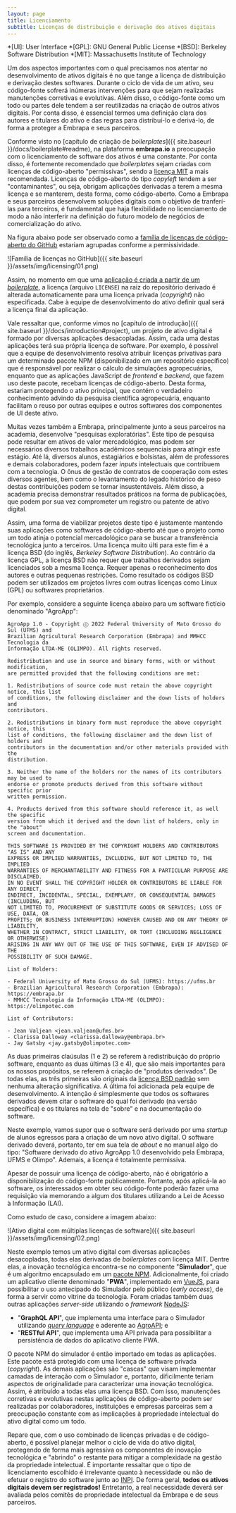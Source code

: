 ```yaml
---
layout: page
title: Licenciamento
subtitle: Licenças de distribuição e derivação dos ativos digitais
---
```


*[UI]: User Interface
*[GPL]: GNU General Public License
*[BSD]: Berkeley Software Distribution
*[MIT]: Massachusetts Institute of Technology

Um dos aspectos importantes com o qual precisamos nos atentar no desenvolvimento de ativos digitais é no que tange a licença de distribuição e derivação destes softwares. Durante o ciclo de vida de um ativo, seu código-fonte sofrerá inúmeras intervenções para que sejam realizadas manutenções corretivas e evolutivas. Além disso, o código-fonte como um todo ou partes dele tendem a ser reutilizadas na criação de outros ativos digitais. Por conta disso, é essencial termos uma definição clara dos autores e titulares do ativo e das regras para distribuí-lo e derivá-lo, de forma a proteger a Embrapa e seus parceiros.

Conforme visto no [capítulo de criação de _boilerplates_]({{ site.baseurl }}/docs/boilerplate#readme), na plataforma **embrapa.io** a preocupação com o licenciamento de software dos ativos é uma constante. Por conta disso, é fortemente recomendado que _boilerplates_ sejam criadas com licenças de código-aberto "permissivas", sendo a [licença MIT](https://mit-license.org/) a mais recomendada. Licenças de código-aberto do tipo _copyleft_ tendem a ser "contaminantes", ou seja, obrigam aplicações derivadas a terem a mesma licença e se manterem, desta forma, como código-aberto. Como a Embrapa e seus parceiros desenvolvem soluções digitais com o objetivo de tranferí-las para terceiros, é fundamental que haja flexibilidade no licenciamento de modo a não interferir na definição do futuro modelo de negócios de comercialização do ativo.

Na figura abaixo pode ser observado como a [família de licenças de código-aberto do GitHub](https://articles.opexflow.com/en/programming/github-license-choos.htm) estariam agrupadas conforme a permissividade.

![Família de licenças no GitHub]({{ site.baseurl }}/assets/img/licensing/01.png)

Assim, no momento em que uma [aplicação é criada a partir de um _boilerplate_](/docs/app), a licença (arquivo `LICENSE`) na raiz do repositório derivado é alterada automaticamente para uma licença privada (_copyright_) não especificada. Cabe à equipe de desenvolvimento do ativo definir qual será a licença final da aplicação.

Vale ressaltar que, conforme vimos no [capítulo de introdução]({{ site.baseurl }}/docs/introduction#project), um projeto de ativo digital é formado por diversas aplicações desacopladas. Assim, cada uma destas aplicações terá sua própria licença de software. Por exemplo, é possível que a equipe de desenvolvimento resolva atribuir licenças privativas para um determinado pacote NPM (disponibilizado em um repositório específico) que é responsável por realizar o cálculo de simulações agropecuárias, enquanto que as aplicações JavaScript de _frontend_ e _backend_, que fazem uso deste pacote, recebam licenças de código-aberto. Desta forma, estariam protegendo o ativo principal, que contém o verdadeiro conhecimento advindo da pesquisa científica agropecuária, enquanto facilitam o reuso por outras equipes e outros softwares dos componentes de UI deste ativo.

Muitas vezes também a Embrapa, principalmente junto a seus parceiros na academia, desenvolve "pesquisas exploratórias". Este tipo de pesquisa pode resultar em ativos de valor mercadológico, mas podem ser necessários diversos trabalhos acadêmicos sequenciais para atingir este estágio. Até lá, diversos alunos, estagiários e bolsistas, além de professores e demais colaboradores, podem fazer _inputs_ intelectuais que contribuem com a tecnologia. O ônus de gestão de contratos de cooperação com estes diversos agentes, bem como o levantamento do legado histórico de peso destas contribuições podem se tornar insustentáveis. Além disso, a academia precisa demonstrar resultados práticos na forma de publicações, que podem por sua vez comprometer um registro ou patente de ativo digital.

Assim, uma forma de viabilizar projetos deste tipo é justamente mantendo suas aplicações como softwares de código-aberto até que o projeto como um todo atinja o potencial mercadológico para se buscar a transferência tecnológica junto a terceiros. Uma licença muito últi para este fim é a licença BSD (do inglês, _Berkeley Software Distribution_). Ao contrário da licença GPL, a licença BSD não requer que trabalhos derivados sejam licenciados sob a mesma licença. Requer apenas o reconhecimento dos autores e outras pequenas restrições. Como resultado os códigos BSD podem ser utilizados em projetos livres com outras licenças como Linux (GPL) ou softwares proprietários.

Por exemplo, considere a seguinte licença abaixo para um software fictício denominado "AgroApp":

```
AgroApp 1.0 - Copyright ⓒ 2022 Federal University of Mato Grosso do Sul (UFMS) and
Brazilian Agricultural Research Corporation (Embrapa) and MMHCC Tecnologia da
Informação LTDA-ME (OLIMPO). All rights reserved.

Redistribution and use in source and binary forms, with or without modification,
are permitted provided that the following conditions are met:

1. Redistributions of source code must retain the above copyright notice, this list
of conditions, the following disclaimer and the down lists of holders and
contributors.

2. Redistributions in binary form must reproduce the above copyright notice, this
list of conditions, the following disclaimer and the down list of holders and
contributors in the documentation and/or other materials provided with the
distribution.

3. Neither the name of the holders nor the names of its contributors may be used to
endorse or promote products derived from this software without specific prior
written permission.

4. Products derived from this software should reference it, as well the specific
version from which it derived and the down list of holders, only in the "about"
screen and documentation.

THIS SOFTWARE IS PROVIDED BY THE COPYRIGHT HOLDERS AND CONTRIBUTORS "AS IS" AND ANY
EXPRESS OR IMPLIED WARRANTIES, INCLUDING, BUT NOT LIMITED TO, THE IMPLIED
WARRANTIES OF MERCHANTABILITY AND FITNESS FOR A PARTICULAR PURPOSE ARE DISCLAIMED.
IN NO EVENT SHALL THE COPYRIGHT HOLDER OR CONTRIBUTORS BE LIABLE FOR ANY DIRECT,
INDIRECT, INCIDENTAL, SPECIAL, EXEMPLARY, OR CONSEQUENTIAL DAMAGES (INCLUDING, BUT
NOT LIMITED TO, PROCUREMENT OF SUBSTITUTE GOODS OR SERVICES; LOSS OF USE, DATA, OR
PROFITS; OR BUSINESS INTERRUPTION) HOWEVER CAUSED AND ON ANY THEORY OF LIABILITY,
WHETHER IN CONTRACT, STRICT LIABILITY, OR TORT (INCLUDING NEGLIGENCE OR OTHERWISE)
ARISING IN ANY WAY OUT OF THE USE OF THIS SOFTWARE, EVEN IF ADVISED OF THE
POSSIBILITY OF SUCH DAMAGE.

List of Holders:

- Federal University of Mato Grosso do Sul (UFMS): https://ufms.br
- Brazilian Agricultural Research Corporation (Embrapa): https://embrapa.br
- MMHCC Tecnologia da Informação LTDA-ME (OLIMPO): https://olimpotec.com

List of Contributors:

- Jean Valjean <jean.valjean@ufms.br>
- Clarissa Dalloway <clarissa.dalloway@embrapa.br>
- Jay Gatsby <jay.gatsby@olimpotec.com>
```

As duas primeiras claúsulas (1 e 2) se referem à redistribuição do próprio software, enquanto as duas últimas (3 e 4), que são mais importantes para os nossos propósitos, se referem à criação de "produtos derivados". De todas elas, as três primeiras são originais da [licença BSD padrão](https://opensource.org/licenses/BSD-3-Clause) sem nenhuma alteração significativa. A última foi adicionada pela equipe de desenvolvimento. A intenção é simplesmente que todos os softwares derivados devem citar o software do qual foi derivado (na versão específica) e os titulares na tela de "sobre" e na documentação do software.

Neste exemplo, vamos supor que o software será derivado por uma _startup_ de alunos egressos para a criação de um novo ativo digital. O software derivado deverá, portanto, ter em sua tela de _about_ e no manual algo do tipo: "Software derivado do ativo AgroApp 1.0 desenvolvido pela Embrapa, UFMS e Olimpo". Ademais, a licença é totalmente permissiva.

Apesar de possuir uma licença de código-aberto, não é obrigatório a disponibilização do código-fonte publicamente. Portanto, após aplicá-la ao software, os interessados em obter seu código-fonte poderão fazer uma requisição via memorando a algum dos titulares utilizando a Lei de Acesso à Informação (LAI).

Como estudo de caso, considere a imagem abaixo:

![Ativo digital com múltiplas licenças de software]({{ site.baseurl }}/assets/img/licensing/02.png)

Neste exemplo temos um ativo digital com diversas aplicações desacopladas, todas elas derivadas de _boilerplates_ com licença MIT. Dentre elas, a inovação tecnológica encontra-se no componente "**Simulador**", que é um algoritmo encapsulado em um [pacote NPM](https://www.npmjs.com/). Adicionalmente, foi criado um aplicativo cliente denominado "**PWA**", implementado em [VueJS](https://vuejs.org/), para possibilitar o uso antecipado do Simulador pelo público (_early access_), de forma a servir como vitrine da tecnologia. Foram criadas também duas outras aplicações _server-side_ utilizando o _framework_ [NodeJS](https://nodejs.dev/):

- "**GraphQL API**", que implementa uma interface para o Simulador utilizando [_query language_](https://graphql.org/) e aderente ao [AgroAPI](https://www.agroapi.cnptia.embrapa.br/); e
- "**RESTful API**", que implementa uma API privada para possibilitar a persistência de dados do aplicativo cliente PWA.

O pacote NPM do simulador é então importado em todas as aplicações. Este pacote está protegido com uma licença de software privada (_copyright_). As demais aplicações são "cascas" que visam implementar camadas de interação com o Simulador e, portanto, dificilmente teriam aspectos de originalidade para caracterizar uma inovação tecnológica. Assim, é atribuído a todas elas uma licença BSD. Com isso, manutenções corretivas e evolutivas nestas aplicações de código-aberto podem ser realizadas por colaboradores, instituições e empresas parceiras sem a preocupação constante com as implicações à propriedade intelectual do ativo digital como um todo.

Repare que, com o uso combinado de licenças privadas e de código-aberto, é possível planejar melhor o ciclo de vida do ativo digital, protegendo de forma mais agressiva os componentes de inovação tecnológica e "abrindo" o restante para mitigar a complexidade na gestão da propriedade intelectual. É importante ressaltar que o tipo de licenciamento escolhido é irrelevante quanto à necessidade ou não de efetuar o registro do software junto ao [INPI](https://www.gov.br/inpi/pt-br). De forma geral, **todos os ativos digitais devem ser registrados!** Entretanto, a real necessidade deverá ser avaliada pelos comitês de propriedade intelectual da Embrapa e de seus parceiros.
